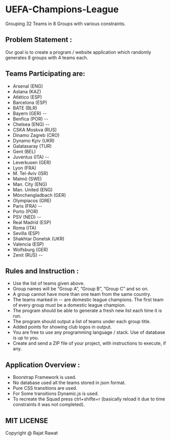 # UEFA-Champions-League
Grouping 32 Teams in 8 Groups with various constraints.

## Problem Statement : 
   Our goal is to create a program / website application which randomly generates 8 groups with 4 teams each.

## Teams Participating are:

   * Arsenal (ENG)
   * Astana (KAZ) 
   * Atlético (ESP)
   * Barcelona (ESP) 
   * BATE (BLR)
   * Bayern (GER) --
   * Benfica (POR) --
   * Chelsea (ENG) --
   * CSKA Moskva (RUS)
   * Dinamo Zagreb (CRO)
   * Dynamo Kyiv (UKR)
   * Galatasaray (TUR)
   * Gent (BEL)
   * Juventus (ITA) --
   * Leverkusen (GER)
   * Lyon (FRA)
   * M. Tel-Aviv (ISR)
   * Malmö (SWE)
   * Man. City (ENG)
   * Man. United (ENG)
   * Mönchengladbach (GER)
   * Olympiacos (GRE)
   * Paris (FRA) --
   * Porto (POR)
   * PSV (NED) --
   * Real Madrid (ESP)
   * Roma (ITA)
   * Sevilla (ESP)
   * Shakhtar Donetsk (UKR)
   * Valencia (ESP)
   * Wolfsburg (GER)
   * Zenit (RUS) --

## Rules and Instruction :

  * Use the list of teams given above.
  * Group names will be “Group A”, “Group B”, “Group C” and so on.
  * A group cannot have more than one team from the same country.
  * The teams marked in -- are domestic league champions. The first team of every group must be a domestic league champion.
  * The program should be able to generate a fresh new list each time it is run.
  * The program should output a list of teams under each group title.
  * Added points for showing club logos in output.
  * You are free to use any programming language / stack. Use of database is up to you.
  * Create and send a ZIP file of your project, with instructions to execute, if any.
  
## Application Overview :
  * Boorstrap Framework is used.
  * No database used all the teams stored in json format.
  * Pure CSS transitions are used.
  * For Some transitions Dynamic.js is used.
  * To recreate the Squad press ctrl+shifte+r (basically reload it due to time constraints it was not completed).
  
## MIT LICENSE 
   Copyright @ Rajat Rawat
